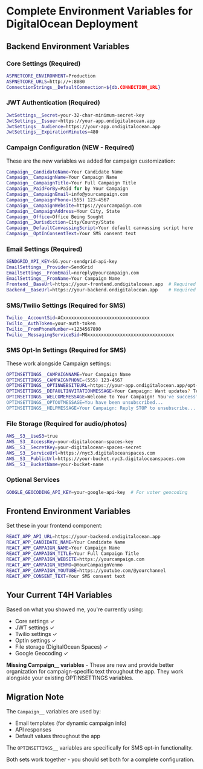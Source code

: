 # Complete Environment Variables for DigitalOcean Deployment

## Backend Environment Variables

### Core Settings (Required)
```bash
ASPNETCORE_ENVIRONMENT=Production
ASPNETCORE_URLS=http://+:8080
ConnectionStrings__DefaultConnection=${db.CONNECTION_URL}
```

### JWT Authentication (Required)
```bash
JwtSettings__Secret=your-32-char-minimum-secret-key
JwtSettings__Issuer=https://your-app.ondigitalocean.app
JwtSettings__Audience=https://your-app.ondigitalocean.app
JwtSettings__ExpirationMinutes=480
```

### Campaign Configuration (NEW - Required)
These are the new variables we added for campaign customization:
```bash
Campaign__CandidateName=Your Candidate Name
Campaign__CampaignName=Your Campaign Name
Campaign__CampaignTitle=Your Full Campaign Title
Campaign__PaidForBy=Paid for by Your Campaign
Campaign__CampaignEmail=info@yourcampaign.com
Campaign__CampaignPhone=(555) 123-4567
Campaign__CampaignWebsite=https://yourcampaign.com
Campaign__CampaignAddress=Your City, State
Campaign__Office=Office Being Sought
Campaign__Jurisdiction=City/County/State
Campaign__DefaultCanvassingScript=Your default canvassing script here
Campaign__OptInConsentText=Your SMS consent text
```

### Email Settings (Required)
```bash
SENDGRID_API_KEY=SG.your-sendgrid-api-key
EmailSettings__Provider=SendGrid
EmailSettings__FromEmail=noreply@yourcampaign.com
EmailSettings__FromName=Your Campaign Name
Frontend__BaseUrl=https://your-frontend.ondigitalocean.app  # Required for email links
Backend__BaseUrl=https://your-backend.ondigitalocean.app    # Required for file uploads/robocalls
```

### SMS/Twilio Settings (Required for SMS)
```bash
Twilio__AccountSid=ACxxxxxxxxxxxxxxxxxxxxxxxxxxxxxxxx
Twilio__AuthToken=your-auth-token
Twilio__FromPhoneNumber=+1234567890
Twilio__MessagingServiceSid=MGxxxxxxxxxxxxxxxxxxxxxxxxxxxxxxxx
```

### SMS Opt-In Settings (Required for SMS)
These work alongside Campaign settings:
```bash
OPTINSETTINGS__CAMPAIGNNAME=Your Campaign Name
OPTINSETTINGS__CAMPAIGNPHONE=(555) 123-4567
OPTINSETTINGS__OPTINWEBSITEURL=https://your-app.ondigitalocean.app/opt-in
OPTINSETTINGS__DEFAULTINVITATIONMESSAGE=Your Campaign: Want updates? Text JOIN...
OPTINSETTINGS__WELCOMEMESSAGE=Welcome to Your Campaign! You've successfully opted in...
OPTINSETTINGS__OPTOUTMESSAGE=You have been unsubscribed...
OPTINSETTINGS__HELPMESSAGE=Your Campaign: Reply STOP to unsubscribe...
```

### File Storage (Required for audio/photos)
```bash
AWS__S3__UseS3=true
AWS__S3__AccessKey=your-digitalocean-spaces-key
AWS__S3__SecretKey=your-digitalocean-spaces-secret
AWS__S3__ServiceUrl=https://nyc3.digitaloceanspaces.com
AWS__S3__PublicUrl=https://your-bucket.nyc3.digitaloceanspaces.com
AWS__S3__BucketName=your-bucket-name
```

### Optional Services
```bash
GOOGLE_GEOCODING_API_KEY=your-google-api-key  # For voter geocoding
```

## Frontend Environment Variables

Set these in your frontend component:
```bash
REACT_APP_API_URL=https://your-backend.ondigitalocean.app
REACT_APP_CANDIDATE_NAME=Your Candidate Name
REACT_APP_CAMPAIGN_NAME=Your Campaign Name
REACT_APP_CAMPAIGN_TITLE=Your Full Campaign Title
REACT_APP_CAMPAIGN_WEBSITE=https://yourcampaign.com
REACT_APP_CAMPAIGN_VENMO=@YourCampaignVenmo
REACT_APP_CAMPAIGN_YOUTUBE=https://youtube.com/@yourchannel
REACT_APP_CONSENT_TEXT=Your SMS consent text
```

## Your Current T4H Variables

Based on what you showed me, you're currently using:
- Core settings ✓
- JWT settings ✓
- Twilio settings ✓
- OptIn settings ✓
- File storage (DigitalOcean Spaces) ✓
- Google Geocoding ✓

**Missing Campaign__ variables** - These are new and provide better organization for campaign-specific text throughout the app. They work alongside your existing OPTINSETTINGS variables.

## Migration Note

The `Campaign__` variables are used by:
- Email templates (for dynamic campaign info)
- API responses
- Default values throughout the app

The `OPTINSETTINGS__` variables are specifically for SMS opt-in functionality.

Both sets work together - you should set both for a complete configuration.